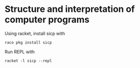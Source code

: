 # Structure and interpretation of computer programs

Using racket, install sicp with
```
raco pkg install sicp
```
Run REPL with
```
racket -l sicp --repl
```
